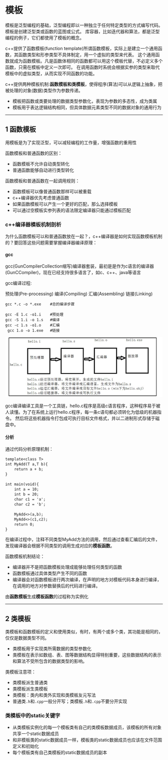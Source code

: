 # 模板

模板是泛型编程的基础，泛型编程即以一种独立于任何特定类型的方式编写代码。模板是创建泛型类或函数的蓝图或公式。
库容器，比如迭代器和算法，都是泛型编程的例子，它们都使用了模板的概念。

c++提供了函数模板(function template)所谓函数模板，实际上是建立一个通用函数，其函数类型和形参类型不具体制定，用一个虚拟的类型来代表。
这个通用函数就成为函数模板。凡是函数体相同的函数都可以用这个模板代替，不必定义多个函数，只需在模板中定义一次即可。
在调用函数时系统会根据实参的类型来取代模板中的虚拟类型，从而实现不同函数的功能。

c++提供两种模板机制:**函数模板和类模板**，使得程序(算法)可以从逻辑上抽象，把被处理的对象(数据)类型作为参数传递。

- 模板把函数或类要处理的数据类型参数化，表现为参数的多态性，成为类属
- 模板用于表达逻辑结构相同，但具体数据元素类型不同的数据对象的通用行为



---
## 1 函数模板

用模板是为了实现泛型，可以减轻编程的工作量，增强函数的重用性

函数模板和普通函数的区别：

- 函数模板不允许自动类型转化
- 普通函数能够自动进行类型转化

函数模板和普通函数在一起调用规则：

- 函数模板可以像普通函数那样可以被重载
- c++编译器优先考虑普通函数
- 如果函数模板可以产生一个更好的匹配，那么选择模板
- 可以通过空模板实参列表的语法限定编译器只能通过模板匹配

### c++编译器模板机制剖析

为什么函数模板可以和普通函数放在一起？，c++编译器是如何实现函数模板机制的？要回答这些问题需要掌握编译器编译原理：

#### gcc

gcc(GunCompilerCollection缩写)编译器套装，最初是是作为c语言的编译器(GunCCompiler)，现在已经支持很多语言了，如c、c++、java等语言

gcc编译过程:

预处理(Pre-processing)
编译(Compiling)
汇编(Assembling)
链接(Linking)

```
gcc *.c -o *.exe    #总的编译步骤

gcc -E 1.c -o1.i    #预处理
gcc -S 1.i -o 1.s   #编译
gcc -c 1.s -o1.o    #汇编
 gcc 1.o -o 1.exe   #链接
 ```

 ![](images/gcc_process.png)

gcc编译编译工具是一个工具链，hello.c程序是高级c语言程序，这种程序易于被人读懂。为了在系统上运行hello.c程序，每一条c语句都必须转化为低级的机器指令。
然后将这些机器指令打包成可执行目标文件格式，并以二进制形式存储于磁盘中。

#### 分析

通过代码分析原理机制：
```
template<class T>
int MyAdd(T a,T b){
    return a + b;
}

int main(void){
    int a = 10;
    int b = 20;
    char c1 = 'a';
    char c2 = 'b';

    MyAdd<>(a,b);
    MyAdd<>(c1,c2);
    return 0;
}
```

在编译过程中，注释不同类型MyAdd方法的调用，然后通过查看汇编后的文件，发现编译器会根据不同类型的调用生成对应的**模板函数**。

函数模板机制结论：

- 编译器并不是把函数模板处理成能够处理任何类型的函数
- 函数模板通过具体类型产生不同的函数
- 编译器会对函数模板进行两次编译，在声明的地方对模板代码本身进行编译，在调用的地方对参数替换后的代码进行编译。

由**函数模板**生成**模板函数**的过程称为实例化

---
## 2 类模板

类模板和函数模板的定义和使用类似，有时，有两个或多个类，其功能是相同的，仅仅是数据类型不同。

- 类模板用于实现类所需数据的类型参数化
- 类模板在表示如数组、表、图等数据结构显得特别重要，这些数据结构的表示和算法不受所包含的数据类型的影响。


类模板注意项：

- 类模板派生普通类
- 类模板派生类模板
- 类模板：类内和类外实现和类模板友元写法
- 普通类`.h`和`.cpp`一般分开写；类模板`.h`和`.cpp`不要分开实现

### 类模板中的static关键字

- 从类模板实例化的每一个模板类有自己的类模板数据成员，该模板的所有对象共享一个static数据成员
- 和非模板类的static数据成员一样，模板类的static数据成员也应该在文件范围定义和初始化
- 每个模板类有自己类模板的static数据成员的副本

